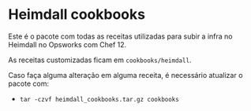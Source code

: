 # Heimdall cookbooks

Este é o pacote com todas as receitas utilizadas para subir a infra no Heimdall no Opsworks com Chef 12.

As receitas customizadas ficam em `cookbooks/heimdall`.

Caso faça alguma alteração em alguma receita, é necessário atualizar o pacote com:

- `tar -czvf heimdall_cookbooks.tar.gz cookbooks`
